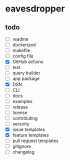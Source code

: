 # eavesdropper


## todo
* [ ] readme
* [ ] dockerized
* [ ] makefile
* [ ] config file
* [X] GitHub actions
* [ ] test
* [ ] query builder
* [ ] app package
* [X] DSN
* [ ] CLI
* [ ] docs
* [ ] examples
* [ ] release
* [ ] license
* [ ] contributing
* [ ] security
* [X] issue templates
* [X] feature templates
* [ ] pull request templates
* [ ] gitignore
* [ ] changelog
